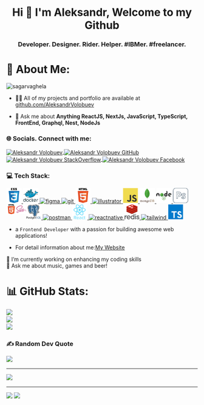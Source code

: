 <h1 align="center">Hi 👋 I'm Aleksandr, Welcome to my Github</h1>
<h3 align="center">Developer. Designer. Rider. Helper. #IBMer. #freelancer.</h3>

# 💫 About Me:
<p align="left"> <img src="https://komarev.com/ghpvc/?username=AleksandrVolobuev" alt="sagarvaghela" /></p>

<!-- - 🔭 I’m currently working at [IBM India Private Limited](https://www.ibm.com/in-en), Pune, India -->

<!-- - 🤝 Also, Sometimes I have been working as a freelancer at [Upwork](https://documents.sagarvaghela.com/upwork) -->

<!-- 🤝 I have been working as a freelancer at [Upwork](https://documents.sagarvaghela.com/upwork)-->
- 👨‍💻 All of my projects and portfolio are available at [github.com/AleksandrVolobuev](github.com/AleksandrVolobuev)

- 💬 Ask me about **Anything ReactJS, NextJs, JavaScript, TypeScript, FrontEnd, Graphql, Nest, NodeJs**

<!--- 📫 How to reach me **sagar19vaghela.sv@gmail.com** or **sagar@hvginfotech.com** or **hello@sagarvaghela.com**-->

<!-- - 📅 You can schedule a meeting with me **[hear](https://zcal.co/sagar19vaghela)**, happy to consult and discuss more about your requirements.-->


<h3 align="left">🌐 Socials. Connect with me:</h3>
<p align="left"> 
  <a href="https://www.linkedin.com/in/aleksandr-volobuev-76-ukraine/" target="_blank"> 
    <img align="center" src="https://raw.githubusercontent.com/rahuldkjain/github-profile-readme-generator/master/src/images/icons/Social/linked-in-alt.svg" alt="Aleksandr Volobuev" height="30" width="40" /> 
  </a> 
  <a href="https://github.com/AleksandrVolobuev" target="_blank"> 
    <img align="center" src="https://raw.githubusercontent.com/rahuldkjain/github-profile-readme-generator/master/src/images/icons/Social/github.svg" alt="Aleksandr Volobuev GitHub" height="30" width="40" /> 
  </a> 
  <a href="https://stackoverflow.com/users/22459184/%d0%90%d0%bb%d0%b5%d0%ba%d1%81%d0%b0%d0%bd%d0%b4%d1%80-%d0%92%d0%be%d0%bb%d0%be%d0%b1%d1%83%d0%b5%d0%b2" target="_blank">
    <img align="center" src="https://raw.githubusercontent.com/rahuldkjain/github-profile-readme-generator/master/src/images/icons/Social/stack-overflow.svg" alt="Aleksandr Volobuev StackOverflow" height="30" width="40" /> 
  </a> 
  <a href="https://www.facebook.com/profile.php?id=100009171340489&locale=ru_RU" target="_blank"> 
    <img align="center" src="https://raw.githubusercontent.com/rahuldkjain/github-profile-readme-generator/master/src/images/icons/Social/facebook.svg" alt="Aleksandr Volobuev Facebook" height="30" width="40" /> 
  </a>


</p>

<h3 align="left">💻 Tech Stack:</h3>
<p align="left"> 
  <a href="https://www.w3schools.com/css/" target="_blank" rel="noreferrer">
    <img src="https://raw.githubusercontent.com/devicons/devicon/master/icons/css3/css3-original-wordmark.svg" alt="css3" width="40" height="40"/>
  </a>
  <a href="https://www.docker.com/" target="_blank" rel="noreferrer">
    <img src="https://raw.githubusercontent.com/devicons/devicon/master/icons/docker/docker-original-wordmark.svg" alt="docker" width="40" height="40"/>
  </a> 
  <a href="https://www.figma.com/" target="_blank" rel="noreferrer">
    <img src="https://www.vectorlogo.zone/logos/figma/figma-icon.svg" alt="figma" width="40" height="40"/>
  </a>  
  <a href="https://git-scm.com/" target="_blank" rel="noreferrer">
    <img src="https://www.vectorlogo.zone/logos/git-scm/git-scm-icon.svg" alt="git" width="40" height="40"/>
  </a>  
  <a href="https://www.w3.org/html/" target="_blank" rel="noreferrer">
    <img src="https://raw.githubusercontent.com/devicons/devicon/master/icons/html5/html5-original-wordmark.svg" alt="html5" width="40" height="40"/>
  </a>  
  <a href="https://www.adobe.com/in/products/illustrator.html" target="_blank" rel="noreferrer">
    <img src="https://www.vectorlogo.zone/logos/adobe_illustrator/adobe_illustrator-icon.svg" alt="illustrator" width="40" height="40"/>
  </a> 
  <a href="https://developer.mozilla.org/en-US/docs/Web/JavaScript" target="_blank" rel="noreferrer">
    <img src="https://raw.githubusercontent.com/devicons/devicon/master/icons/javascript/javascript-original.svg" alt="javascript" width="40" height="40"/>
  </a>  
  <a href="https://www.mongodb.com/" target="_blank" rel="noreferrer">
    <img src="https://raw.githubusercontent.com/devicons/devicon/master/icons/mongodb/mongodb-original-wordmark.svg" alt="mongodb" width="40" height="40"/>
  </a>  
  <a href="https://nodejs.org" target="_blank" rel="noreferrer">
    <img src="https://raw.githubusercontent.com/devicons/devicon/master/icons/nodejs/nodejs-original-wordmark.svg" alt="nodejs" width="40" height="40"/>
  </a>  
  <a href="https://www.photoshop.com/en" target="_blank" rel="noreferrer">
    <img src="https://raw.githubusercontent.com/devicons/devicon/master/icons/photoshop/photoshop-line.svg" alt="photoshop" width="40" height="40"/>
  </a>  
  <a href="https://www.postgresql.org" target="_blank" rel="noreferrer">
    <img src="https://raw.githubusercontent.com/devicons/devicon/master/icons/postgresql/postgresql-original-wordmark.svg" alt="postgresql" width="40" height="40"/>
  </a>  
  <a href="https://postman.com" target="_blank" rel="noreferrer">
    <img src="https://www.vectorlogo.zone/logos/getpostman/getpostman-icon.svg" alt="postman" width="40" height="40"/>
  </a>  
  <a href="https://reactjs.org/" target="_blank" rel="noreferrer">
    <img src="https://raw.githubusercontent.com/devicons/devicon/master/icons/react/react-original-wordmark.svg" alt="react" width="40" height="40"/>
  </a> 
  <a href="https://reactnative.dev/" target="_blank" rel="noreferrer">
    <img src="https://reactnative.dev/img/header_logo.svg" alt="reactnative" width="40" height="40"/>
  </a>  
  <a href="https://redis.io" target="_blank" rel="noreferrer">
    <img src="https://raw.githubusercontent.com/devicons/devicon/master/icons/redis/redis-original-wordmark.svg" alt="redis" width="40" height="40"/>
  </a>  
  <a href="https://tailwindcss.com/" target="_blank" rel="noreferrer">
    <img src="https://www.vectorlogo.zone/logos/tailwindcss/tailwindcss-icon.svg" alt="tailwind" width="40" height="40"/>
  </a>  
  <a href="https://www.typescriptlang.org/" target="_blank" rel="noreferrer">
    <img src="https://raw.githubusercontent.com/devicons/devicon/master/icons/typescript/typescript-original.svg" alt="typescript" width="40" height="40"/>
  </a>  
  <a href="https://html.com/" target="_blank" rel="noreferrer">
    <img align="left" alt="HTML5" width="26px" src="https://raw.githubusercontent.com/github/explore/80688e429a7d4ef2fca1e82350fe8e3517d3494d/topics/html/html.png" />
  </a>  
  <a href="https://sass-lang.com/" target="_blank" rel="noreferrer">
    <img align="left" alt="Sass" width="26px" src="https://raw.githubusercontent.com/github/explore/80688e429a7d4ef2fca1e82350fe8e3517d3494d/topics/sass/sass.png" />
  </a>
</p>



<!--<h3 align="left">Support:</h3>
<p><a href="https://www.buymeacoffee.com/sagar19vaghela"> <img align="left" src="https://cdn.buymeacoffee.com/buttons/v2/default-green.png" height="50" width="210" alt="sagarvaghela" /></a></p><br><br>-->


- a `Frontend Developer` with a passion for building awesome web applications!

<!-- -  I’m currently a part time frontend developer at  <a href="https://mindtown.ai/"  target="_blank">Mindtown.ai</a> and  <a href="https://cloock.co/"  target="_blank">Cloock.co</a>  which is built with next.js,tailwindcss, typescript. -->

-  For detail information about me:<a href="https://www.linkedin.com/in/aleksandr-volobuev-76-ukraine/"  target="_blank">My Website</a>


🔭 I’m currently working on enhancing my coding skills<br>💬 Ask me about music, games and beer!


# 📊 GitHub Stats:
![](https://github-readme-stats.vercel.app/api?username=AndreaBar94&theme=react&hide_border=false&include_all_commits=false&count_private=false)<br/>
![](https://github-readme-streak-stats.herokuapp.com/?user=AndreaBar94&theme=react&hide_border=false)<br/>
![](https://github-readme-stats.vercel.app/api/top-langs/?username=AndreaBar94&theme=react&hide_border=false&include_all_commits=false&count_private=false&layout=compact)

### ✍️ Random Dev Quote
![](https://quotes-github-readme.vercel.app/api?type=horizontal&theme=tokyonight)

---
[![](https://visitcount.itsvg.in/api?id=AndreaBar94&icon=0&color=0)](https://visitcount.itsvg.in)

<!-- Proudly created with GPRM ( https://gprm.itsvg.in ) -->

<hr/>
<div>  <image src="https://github-readme-stats.vercel.app/api?username=elinoza&hide=issues&show_icons=true&hide_border=true&theme=slateorange">
  <image src="https://github-readme-stats.vercel.app/api/top-langs/?username=elinoza&layout=compact&&theme=slateorange&&hide_border=true"></div>
